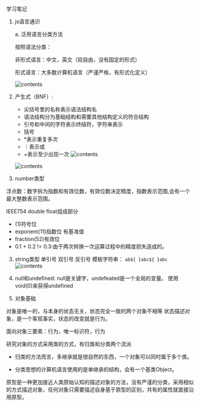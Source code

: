 学习笔记

1. js语言通识

    a. 泛用语言分类方法
    
    按照语法分类：

    非形式语言：中文，英文（较自由，没有固定的形式）
    
    形式语言：大多数计算机语言（严谨严格，有形式化定义）

    ![contents](/images/语言分类.png)
2. 产生式（BNF）:
    - 尖括号里的名称表示语法结构名
    - 语法结构分为基础结构和需要其他结构定义的符合结构
    - 引号和中间的字符表示终结符，字符串表示
    - 括号
    - *表示重复多次
    - ｜表示或
    - +表示至少出现一次
    ![contents](/images/语言设计方式.png)

    ![contents](/images/编程语言性质.png)
2. number类型

浮点数：数字拆为指数和有效位数，有效位数决定精度，指数表示范围,会有一个最大整数表示范围。

IEEE754 double float组成部分
- (1)符号位
- exponent(11)指数位 有基准值
- fraction(52)有效位
- 0.1 + 0.2 != 0.3:由于两次转换一次运算过程中的精度损失造成的。

3. string类型
    单引号
    双引号
    反引号
    模板字符串：
    `ab${
    }abc${
    }abc`
    ![contents](/images/string.png)

4. null和undefined:
    null是关键字，undefeated是一个全局的变量。
使用void(0)来获得undefined
5. 对象基础

对象是唯一的，与本身的状态无关，状态完全一致的两个对象不相等
状态描述对象，是一个客观事实，状态的改变就是行为。

面向对象三要素：行为，唯一标识符，行为

研究对象的方式采用类的方式，有归类和分类两个流派
-  归类的方法而言，多继承就是很自然的东西，一个对象可以同时属于多个类。

- 分类思想的计算机语言使用的是单继承的结构，会有一个基类Object。

原型是一种更加接近人类原始认知的描述对象的方法，没有严谨的分类，采用相似的方式描述对象，任何对象只需要描述自身基于原型的区别，共有的属性就直接沿用原型。
